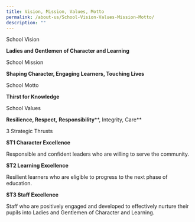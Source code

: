 ```yaml
---
title: Vision, Mission, Values, Motto
permalink: /about-us/School-Vision-Values-Mission-Motto/
description: ""
---
```


School Vision

**Ladies and Gentlemen of Character and Learning**

School Mission

**Shaping Character, Engaging Learners, Touching Lives**

School Motto

**Thirst for Knowledge**

School Values

**Resilience, Respect,** **Responsibility****, Integrity, Care**


3 Strategic Thrusts

**ST1 Character Excellence**

Responsible and confident leaders who are willing to serve the community.

**ST2 Learning Excellence**

Resilient learners who are eligible to progress to the next phase of education.

**ST3 Staff Excellence**

Staff who are positively engaged and developed to effectively nurture their pupils into Ladies and Gentlemen of Character and Learning.